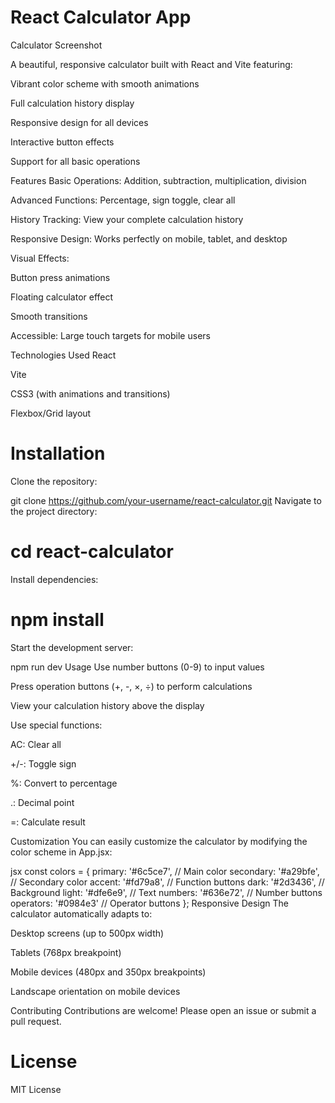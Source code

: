 # React Calculator App
Calculator Screenshot <!-- Add a screenshot if available -->

A beautiful, responsive calculator built with React and Vite featuring:

Vibrant color scheme with smooth animations

Full calculation history display

Responsive design for all devices

Interactive button effects

Support for all basic operations

Features
Basic Operations: Addition, subtraction, multiplication, division

Advanced Functions: Percentage, sign toggle, clear all

History Tracking: View your complete calculation history

Responsive Design: Works perfectly on mobile, tablet, and desktop

Visual Effects:

Button press animations

Floating calculator effect

Smooth transitions

Accessible: Large touch targets for mobile users

Technologies Used
React

Vite

CSS3 (with animations and transitions)

Flexbox/Grid layout

# Installation
Clone the repository:


git clone https://github.com/your-username/react-calculator.git
Navigate to the project directory:


# cd react-calculator
Install dependencies:


# npm install
Start the development server:


npm run dev
Usage
Use number buttons (0-9) to input values

Press operation buttons (+, -, ×, ÷) to perform calculations

View your calculation history above the display

Use special functions:

AC: Clear all

+/-: Toggle sign

%: Convert to percentage

.: Decimal point

=: Calculate result

Customization
You can easily customize the calculator by modifying the color scheme in App.jsx:

jsx
const colors = {
  primary: '#6c5ce7',       // Main color
  secondary: '#a29bfe',     // Secondary color
  accent: '#fd79a8',        // Function buttons
  dark: '#2d3436',          // Background
  light: '#dfe6e9',         // Text
  numbers: '#636e72',       // Number buttons
  operators: '#0984e3'      // Operator buttons
};
Responsive Design
The calculator automatically adapts to:

Desktop screens (up to 500px width)

Tablets (768px breakpoint)

Mobile devices (480px and 350px breakpoints)

Landscape orientation on mobile devices

Contributing
Contributions are welcome! Please open an issue or submit a pull request.

# License
MIT License
